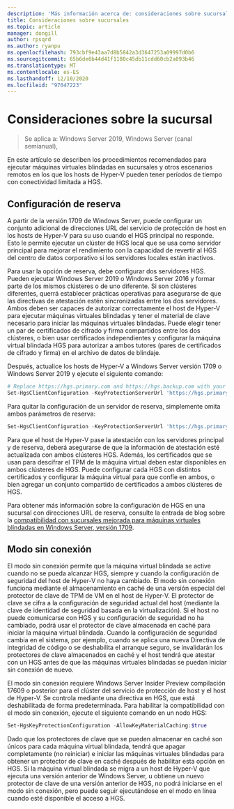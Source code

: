 ```yaml
---
description: 'Más información acerca de: consideraciones sobre sucursales'
title: Consideraciones sobre sucursales
ms.topic: article
manager: dongill
author: rpsqrd
ms.author: ryanpu
ms.openlocfilehash: 793cbf9e43aa7d8b5842a3d3647253a09997d0b6
ms.sourcegitcommit: 65b6de6b44d41f1180c45db11cdd60cb2a093b46
ms.translationtype: MT
ms.contentlocale: es-ES
ms.lasthandoff: 12/10/2020
ms.locfileid: "97047223"
---
```

# <a name="branch-office-considerations"></a>Consideraciones sobre la sucursal

> Se aplica a: Windows Server 2019, Windows Server (canal semianual),

En este artículo se describen los procedimientos recomendados para ejecutar máquinas virtuales blindadas en sucursales y otros escenarios remotos en los que los hosts de Hyper-V pueden tener períodos de tiempo con conectividad limitada a HGS.

## <a name="fallback-configuration"></a>Configuración de reserva

A partir de la versión 1709 de Windows Server, puede configurar un conjunto adicional de direcciones URL del servicio de protección de host en los hosts de Hyper-V para su uso cuando el HGS principal no responde.
Esto le permite ejecutar un clúster de HGS local que se usa como servidor principal para mejorar el rendimiento con la capacidad de revertir al HGS del centro de datos corporativo si los servidores locales están inactivos.

Para usar la opción de reserva, debe configurar dos servidores HGS. Pueden ejecutar Windows Server 2019 o Windows Server 2016 y formar parte de los mismos clústeres o de uno diferente. Si son clústeres diferentes, querrá establecer prácticas operativas para asegurarse de que las directivas de atestación estén sincronizadas entre los dos servidores. Ambos deben ser capaces de autorizar correctamente el host de Hyper-V para ejecutar máquinas virtuales blindadas y tener el material de clave necesario para iniciar las máquinas virtuales blindadas. Puede elegir tener un par de certificados de cifrado y firma compartidos entre los dos clústeres, o bien usar certificados independientes y configurar la máquina virtual blindada HGS para autorizar a ambos tutores (pares de certificados de cifrado y firma) en el archivo de datos de blindaje.

Después, actualice los hosts de Hyper-V a Windows Server versión 1709 o Windows Server 2019 y ejecute el siguiente comando:
```powershell
# Replace https://hgs.primary.com and https://hgs.backup.com with your own domain names and protocols
Set-HgsClientConfiguration -KeyProtectionServerUrl 'https://hgs.primary.com/KeyProtection' -AttestationServerUrl 'https://hgs.primary.com/Attestation' -FallbackKeyProtectionServerUrl 'https://hgs.backup.com/KeyProtection' -FallbackAttestationServerUrl 'https://hgs.backup.com/Attestation'
```

Para quitar la configuración de un servidor de reserva, simplemente omita ambos parámetros de reserva:
```powershell
Set-HgsClientConfiguration -KeyProtectionServerUrl 'https://hgs.primary.com/KeyProtection' -AttestationServerUrl 'https://hgs.primary.com/Attestation'
```

Para que el host de Hyper-V pase la atestación con los servidores principal y de reserva, deberá asegurarse de que la información de atestación esté actualizada con ambos clústeres HGS.
Además, los certificados que se usan para descifrar el TPM de la máquina virtual deben estar disponibles en ambos clústeres de HGS.
Puede configurar cada HGS con distintos certificados y configurar la máquina virtual para que confíe en ambos, o bien agregar un conjunto compartido de certificados a ambos clústeres de HGS.

Para obtener más información sobre la configuración de HGS en una sucursal con direcciones URL de reserva, consulte la entrada de blog sobre la [compatibilidad con sucursales mejorada para máquinas virtuales blindadas en Windows Server, versión 1709](/archive/blogs/datacentersecurity/improved-branch-office-support-for-shielded-vms-in-windows-server-version-1709).


## <a name="offline-mode"></a>Modo sin conexión

El modo sin conexión permite que la máquina virtual blindada se active cuando no se pueda alcanzar HGS, siempre y cuando la configuración de seguridad del host de Hyper-V no haya cambiado.
El modo sin conexión funciona mediante el almacenamiento en caché de una versión especial del protector de clave de TPM de VM en el host de Hyper-V.
El protector de clave se cifra a la configuración de seguridad actual del host (mediante la clave de identidad de seguridad basada en la virtualización).
Si el host no puede comunicarse con HGS y su configuración de seguridad no ha cambiado, podrá usar el protector de clave almacenada en caché para iniciar la máquina virtual blindada.
Cuando la configuración de seguridad cambia en el sistema, por ejemplo, cuando se aplica una nueva Directiva de integridad de código o se deshabilita el arranque seguro, se invalidarán los protectores de clave almacenados en caché y el host tendrá que atestar con un HGS antes de que las máquinas virtuales blindadas se puedan iniciar sin conexión de nuevo.

El modo sin conexión requiere Windows Server Insider Preview compilación 17609 o posterior para el clúster del servicio de protección de host y el host de Hyper-V.
Se controla mediante una directiva en HGS, que está deshabilitada de forma predeterminada.
Para habilitar la compatibilidad con el modo sin conexión, ejecute el siguiente comando en un nodo HGS:

```powershell
Set-HgsKeyProtectionConfiguration -AllowKeyMaterialCaching:$true
```

Dado que los protectores de clave que se pueden almacenar en caché son únicos para cada máquina virtual blindada, tendrá que apagar completamente (no reiniciar) e iniciar las máquinas virtuales blindadas para obtener un protector de clave en caché después de habilitar esta opción en HGS.
Si la máquina virtual blindada se migra a un host de Hyper-V que ejecuta una versión anterior de Windows Server, u obtiene un nuevo protector de clave de una versión anterior de HGS, no podrá iniciarse en el modo sin conexión, pero puede seguir ejecutándose en el modo en línea cuando esté disponible el acceso a HGS.

